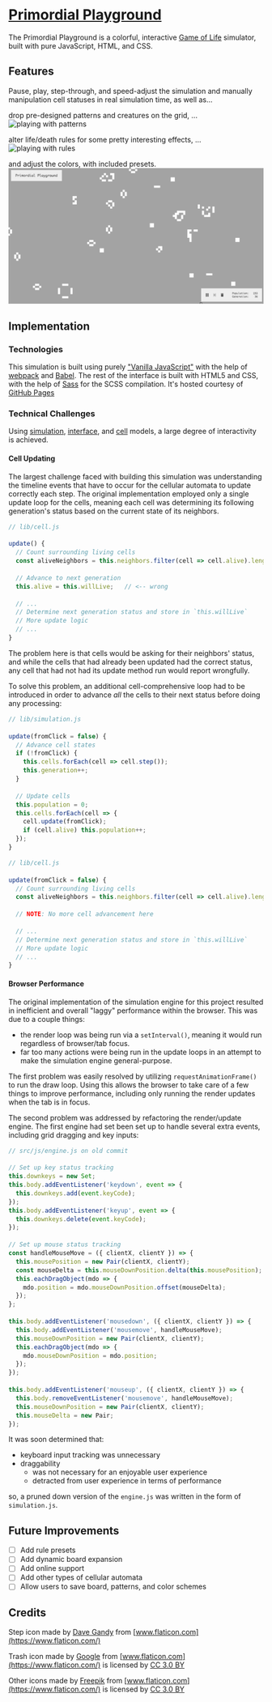 # [Primordial Playground][primordial-playground]

The Primordial Playground is a colorful, interactive [Game of Life][conways-gol-wiki] simulator, built with pure JavaScript, HTML, and CSS.

## Features

Pause, play, step-through, and speed-adjust the simulation and manually manipulation cell statuses in real simulation time, as well as...

drop pre-designed patterns and creatures on the grid, ...
![playing with patterns](docs/playing-with-patterns.gif)

alter life/death rules for some pretty interesting effects, ...
![playing with rules](docs/playing-with-rules.gif)

and adjust the colors, with included presets.
![changing-color-schemes](docs/changing-color-schemes.gif)

## Implementation

### Technologies

This simulation is built using purely ["Vanilla JavaScript"][vanilla-js] with the help of [webpack][webpack] and [Babel][babel]. The rest of the interface is built with HTML5 and CSS, with the help of [Sass][sass] for the SCSS compilation. It's hosted courtesy of [GitHub Pages][gh-pages]

### Technical Challenges

Using [simulation][simulation-code], [interface][interface-code], and [cell][cell-code] models, a large degree of interactivity is achieved.

#### Cell Updating

The largest challenge faced with building this simulation was understanding the timeline events that have to occur for the cellular automata to update correctly each step. The original implementation employed only a single update loop for the cells, meaning each cell was determining its following generation's status based on the current state of its neighbors.

```JavaScript
// lib/cell.js

update() {
  // Count surrounding living cells
  const aliveNeighbors = this.neighbors.filter(cell => cell.alive).length;

  // Advance to next generation
  this.alive = this.willLive;   // <-- wrong

  // ...
  // Determine next generation status and store in `this.willLive`
  // More update logic
  // ...
}
```

The problem here is that cells would be asking for their neighbors' status, and while the cells that had already been updated had the correct status, any cell that had not had its update method run would report wrongfully.

To solve this problem, an additional cell-comprehensive loop had to be introduced in order to advance _all_ the cells to their next status before doing any processing:

```JavaScript
// lib/simulation.js

update(fromClick = false) {
  // Advance cell states
  if (!fromClick) {
    this.cells.forEach(cell => cell.step());
    this.generation++;
  }

  // Update cells
  this.population = 0;
  this.cells.forEach(cell => {
    cell.update(fromClick);
    if (cell.alive) this.population++;
  });
}
```

```JavaScript
// lib/cell.js

update(fromClick = false) {
  // Count surrounding living cells
  const aliveNeighbors = this.neighbors.filter(cell => cell.alive).length;

  // NOTE: No more cell advancement here

  // ...
  // Determine next generation status and store in `this.willLive`
  // More update logic
  // ...
}
```

#### Browser Performance

The original implementation of the simulation engine for this project resulted in inefficient and overall "laggy" performance within the browser. This was due to a couple things:
- the render loop was being run via a `setInterval()`, meaning it would run regardless of browser/tab focus.
- far too many actions were being run in the update loops in an attempt to make the simulation engine general-purpose.

The first problem was easily resolved by utilizing `requestAnimationFrame()` to run the draw loop. Using this allows the browser to take care of a few things to improve performance, including only running the render updates when the tab is in focus.

The second problem was addressed by refactoring the render/update engine. The first engine had set been set up to handle several extra events, including grid dragging and key inputs:

```JavaScript
// src/js/engine.js on old commit

// Set up key status tracking
this.downkeys = new Set;
this.body.addEventListener('keydown', event => {
  this.downkeys.add(event.keyCode);
});
this.body.addEventListener('keyup', event => {
  this.downkeys.delete(event.keyCode);
});

// Set up mouse status tracking
const handleMouseMove = ({ clientX, clientY }) => {
  this.mousePosition = new Pair(clientX, clientY);
  const mouseDelta = this.mouseDownPosition.delta(this.mousePosition);
  this.eachDragObject(mdo => {
    mdo.position = mdo.mouseDownPosition.offset(mouseDelta);
  });
};

this.body.addEventListener('mousedown', ({ clientX, clientY }) => {
  this.body.addEventListener('mousemove', handleMouseMove);
  this.mouseDownPosition = new Pair(clientX, clientY);
  this.eachDragObject(mdo => {
    mdo.mouseDownPosition = mdo.position;
  });
});

this.body.addEventListener('mouseup', ({ clientX, clientY }) => {
  this.body.removeEventListener('mousemove', handleMouseMove);
  this.mouseDownPosition = new Pair(clientX, clientY);
  this.mouseDelta = new Pair;
});
```

It was soon determined that:
- keyboard input tracking was unnecessary
- draggability
  - was not necessary for an enjoyable user experience
  - detracted from user experience in terms of performance

so, a pruned down version of the `engine.js` was written in the form of `simulation.js`.

## Future Improvements
- [ ] Add rule presets
- [ ] Add dynamic board expansion
- [ ] Add online support
- [ ] Add other types of cellular automata
- [ ] Allow users to save board, patterns, and color schemes

## Credits
Step icon made by [Dave Gandy](https://www.flaticon.com/authors/dave-gandy) from [www.flaticon.com](https://www.flaticon.com/)

Trash icon made by [Google](https://www.flaticon.com/authors/google) from [www.flaticon.com](https://www.flaticon.com/) is licensed by [CC 3.0 BY](http://creativecommons.org/licenses/by/3.0/)

Other icons made by [Freepik](http://www.freepik.com) from [www.flaticon.com](https://www.flaticon.com/) is licensed by [CC 3.0 BY](http://creativecommons.org/licenses/by/3.0/)

<!-- ### Links ### -->
[primordial-playground]: http://boothandrewd.github.io/primordial-playground
[conways-gol-wiki]: https://en.wikipedia.org/wiki/Conway%27s_Game_of_Life
[simulation-code]: [lib/simulation.js]
[interface-code]: [lib/interface.js]
[cell-code]: [lib/cell.js]
[vanilla-js]: http://vanilla-js.com/
[webpack]: https://webpack.github.io/
[babel]: https://babeljs.io/
[sass]: http://sass-lang.com/
[gh-pages]: https://pages.github.com/
